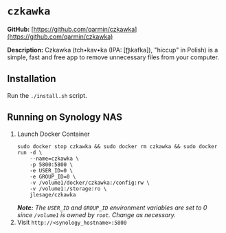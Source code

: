 # `czkawka`

**GitHub:** [https://github.com/qarmin/czkawka](https://github.com/qarmin/czkawka)

**Description:** Czkawka (tch•kav•ka (IPA: [ʈ͡ʂkafka]), "hiccup" in Polish) is a simple, fast and free app to remove
unnecessary files from your computer.

## Installation

Run the `./install.sh` script.

## Running on Synology NAS

1. Launch Docker Container
    ```shell
    sudo docker stop czkawka && sudo docker rm czkawka && sudo docker run -d \
        --name=czkawka \
        -p 5800:5800 \
        -e USER_ID=0 \
        -e GROUP_ID=0 \
        -v /volume1/docker/czkawka:/config:rw \
        -v /volume1:/storage:ro \
        jlesage/czkawka
    ```
   _**Note:** The `USER_ID` and `GROUP_ID` environment variables are set to 0 since `/volume1` is owned by `root`. Change as necessary._
2. Visit `http://<synology_hostname>:5800`